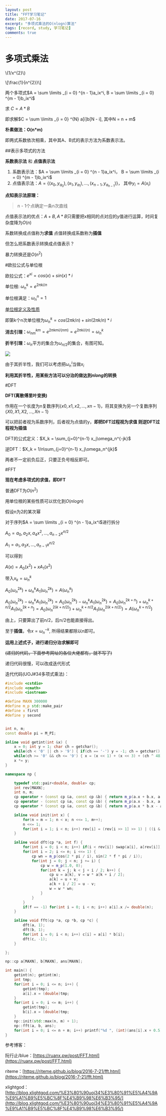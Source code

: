 ```yaml
---
layout: post
title: "FFT学习笔记"
date: 2017-07-16
excerpt: "多项式乘法的O(nlogn)算法"
tags: [record, study, 学习笔记]
comments: true
---
```


# 多项式乘法

\\(1/x^{2}\\)
 
\\[\frac{1}{n^{2}}\\]
 

两个多项式$A = \sum \limits _{i = 0} ^{n - 1}a_ix^i, B = \sum \limits _{i = 0} ^{m - 1}b_ix^i$

求 $C = A * B$

即求解$C = \sum \limits _{i = 0} ^{N} a[i]b[N - i], 其中N = n + m$

**朴素做法：O(n*m)**

即两式系数依次相乘，其中其A、B式的表示方法为系数表示法。


##表示多项式的方法

**系数表示法** 和 **点值表示法**

1. 系数表示法：$A = \sum \limits _{i = 0} ^{n - 1}a_ix^i，  B = \sum \limits _{i = 0} ^{m - 1}b_ix^i$
2. 点值表示法：$A = \{(x_0, y_{a_0}), (x_1, y_{a_1}), ..., (x_{n - 1}, y_{a_{n - 1}})\}$， 其中$y_i = A(x_i)$

**点知表示法原理：**

>n - 1个点确定一条n次直线

点值表示法的优点：$A + B, A * B$只需要把x相同的点对应的y值进行运算，时间复杂度降为$O(n)$

系数转换成点值称为**求值** 点值转换成系数称为**插值**

但怎么把系数表示转换成点值表示？

暴力转换还是$O(n^2)$

#欧拉公式与单位根

欧拉公式：$e^{xi} = cos(x) + sin(x)*i$

单位根: $\omega_n^k = e^{2πki/n}$

单位根满足：$\omega_n^n = 1$

[单位根定义及性质](http://baike.baidu.com/link?url=NuemOtexxtoWHePEgvBLUwvFm1upwx_EYUEvG8jHIjvy8XMEtkUOUt5483G8zHPjkzIWXIAmoC_CCNdNxUG7p1PTUp5GT_MbLn1FocHjEzTijX0zb0uOyNqGpYoAvkQ8)

即第k个n次单位根为$\omega_n^k= cos(2πk/n) + sin(2πk/n) * i$

**消去引理：**$\omega_{nm}^{km} = e^{2πkmi/(nm)} = e^{2πki/(n)} = \omega_n^k$

**折半引理：**$\omega_n$平方的集合为$\omega_{n/2}$的集合，有图可知。

![](https://i4.buimg.com/567571/a2bbef9639356c57.png)

由于其折半性，我们可以考虑把$\omega_n^i$当做$x_i$

**利用其折半性，用某些方法可以分治的做达到$nlong$的转换**


#DFT

**DFT(离散傅里叶变换)**

作用在一个长度为n复数序列$\{x0,x1,x2,…,xn−1\}$，将其变换为另一个复数序列$\{X0,X1,X2,…,Xn−1\}$



可以把前者视为系数序列，后者视为点值的y，**即把DFT过程视为求值 则逆DFT过程视为插值**

DFT的公式定义：$X_k = \sum_{j=0}^{n-1} x_j\omega_n^{-jk}$

逆DFT：$X_k = 1/n\sum_{j=0}^{n-1} x_j\omega_n^{jk}$

两者不一定前负后正，只要正负号相反即可。

#FFT

**现在考虑多项式的求值，即DFT**

普通DFT为$O(n^2)$

用单位根的某些性质可以优化到$O(nlogn)$



假设n为2的某次幂

对于序列$A = \sum \limits _{i = 0} ^{n - 1}a_ix^i$进行拆分

$A_0 = a_0, a_2x, a_4x^2,...,a_{n - 2}x^{n/2}$

$A_1 = a_1, a_3x,...,a_{n - 1}x^{n/2}$

可以得到

$A(x) = A_0(x^2) + xA_1(x^2)$


带入$x_k = \omega_n^k$



$A_0(\omega_n^{2k}) + \omega_n^kA_1(\omega_n^{2k}) = A(\omega_n^k)$

$A_0(\omega_n^{2k}) - \omega_n^kA_1(\omega_n^{2k}) = A_0(\omega_n^{2k}) - \omega_n^kA_1(\omega_n^{2k}) =A_0(\omega_n^{2k+n})+\omega_n^{k+n/2}A_1(\omega_n^{2k + n}) = A_0(\omega_n^{2(k + n/2)}) + \omega_n^{k + n/2}A_1(\omega_n^{2(k + n/2)}) = A(\omega_n^{k + n / 2})$


由上，只要算出了前n/2，后n/2也能直接得出。

至于**插值**，令$x = \omega _n ^{-k}$, 所得结果都除以n即可。



**运用上述式子，进行递归分治求解即可**

~~(递归的代码，下面参考网址的各位大佬都有，就不写了)~~

递归代码很慢，可以改成迭代形式

迭代代码(UOJ#34多项式乘法)：

```cpp
#include <cstdio>
#include <cmath>
#include <iostream>

#define MAXN 300000
#define m_p std::make_pair
#define x first
#define y second


int n, m;
const double pi = M_PI;

inline void getint(int &x) {
	x = 0; int y = 1; char ch = getchar();
	while(ch < '0' || ch > '9') { if(ch == '-') y = -1; ch = getchar(); }
	while(ch >= '0' && ch <= '9') { x = (x << 1) + (x << 3) + (ch ^ 48); ch = getchar(); }
	x *= y;
}

namespace np {

	typedef std::pair<double, double> cp;
	int rev[MAXN];
	int n, m;
	cp operator + (const cp &a, const cp &b) { return m_p(a.x + b.x, a.y + b.y); }
	cp operator - (const cp &a, const cp &b) { return m_p(a.x - b.x, a.y - b.y); }
	cp operator * (const cp &a, const cp &b) { return m_p(a.x * b.x - a.y * b.y, a.x * b.y + a.y * b.x); }

	inline void init(int x) {
		for(n = m = 1; n < x; n <<= 1, m++);
		n <<= 1;
		for(int i = 1; i < n; i++) rev[i] = (rev[i >> 1] >> 1) | ((i & 1) << (m - 1));
	}

	inline void dft(cp *a, int f) {
		for(int i = 0; i < n; i++) if(i < rev[i]) swap(a[i], a[rev[i]]);
		for(int i = 2; i <= n; i <<= 1) {
			cp wn = m_p(cos(2 * pi / i), sin(2 * f * pi / i));
			for(int j = 0; j < n; j += i) {
				cp w = m_p(1.0, 0);
				for(int k = j; k < j + i / 2; k++) {
					cp u = a[k], v = w * a[k + i / 2];
					a[k] = u + v;
					a[k + i / 2] = u - v;
					w = w * wn;
				}
			}
		}
		if(f == -1) for(int i = 0; i < n; i++) a[i].x /= double(n);
	}

	inline void fft(cp *a, cp *b, cp *c) {
		dft(a, 1);
		dft(b, 1);
		for(int i = 0; i < n; i++) c[i] = a[i] * b[i];
		dft(c, -1);
	}

};

np::cp a[MAXN], b[MAXN], ans[MAXN];

int main() {
	getint(n); getint(m);
 	int tmp;
 	for(int i = 0; i <= n; i++) {
 		getint(tmp);
 		a[i].x = (double)tmp;
 	}
	for(int i = 0; i <= m; i++) {
		getint(tmp);
		b[i].x = (double)tmp;
	}
	np::init(std::max(n, m) + 1);
	np::fft(a, b, ans);
	for(int i = 0; i <= n + m; i++) printf("%d ", (int)(ans[i].x + 0.5));
}
```

参考博客：

阮行止/blue：[https://ruanx.pw/post/FFT.html](https://ruanx.pw/post/FFT.html)

riteme：[https://riteme.github.io/blog/2016-7-21/fft.html](https://riteme.github.io/blog/2016-7-21/fft.html)

xlightgod：[http://blog.xlightgod.com/%E3%80%90uoj34%E3%80%91%E5%A4%9A%E9%A1%B9%E5%BC%8F%E4%B9%98%E6%B3%95/](http://blog.xlightgod.com/%E3%80%90uoj34%E3%80%91%E5%A4%9A%E9%A1%B9%E5%BC%8F%E4%B9%98%E6%B3%95/)
